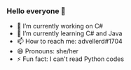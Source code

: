 ### Hello everyone 👋

- 🔭 I’m currently working on C#
- 🌱 I’m currently learning C# and Java
- 📫 How to reach me: advellerd#1704
- 😄 Pronouns: she/her
- ⚡ Fun fact: I can't read Python codes
